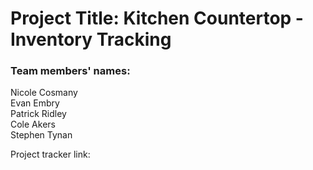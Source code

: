 # Project Title: Kitchen Countertop - Inventory Tracking

### Team members' names:
Nicole Cosmany <br>
Evan Embry <br>
Patrick Ridley <br>
Cole Akers <br>
Stephen Tynan <br>

Project tracker link:

